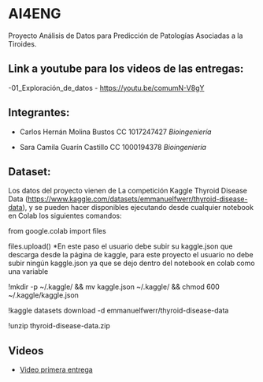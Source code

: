 # AI4ENG
Proyecto Análisis de Datos para Predicción de Patologías Asociadas a la Tiroides.

## Link a youtube para los videos de las entregas:

-01_Exploración_de_datos - https://youtu.be/comumN-V8gY

## Integrantes:

- Carlos Hernán Molina Bustos CC 1017247427 *Bioingeniería*

- Sara Camila Guarín Castillo CC 1000194378 *Bioingeniería*

## Dataset:
Los datos del proyecto vienen de La competición Kaggle Thyroid Disease Data (https://www.kaggle.com/datasets/emmanuelfwerr/thyroid-disease-data), y se pueden hacer disponibles ejecutando desde cualquier notebook en Colab los siguientes comandos:

from google.colab import files

files.upload() *En este paso el usuario debe subir su kaggle.json que descarga desde la página de kaggle, para este proyecto el usuario no debe subir ningún kaggle.json ya que se dejo dentro del notebook en colab como una variable

!mkdir -p ~/.kaggle/ && mv kaggle.json ~/.kaggle/ && chmod 600 ~/.kaggle/kaggle.json

!kaggle datasets download -d emmanuelfwerr/thyroid-disease-data

!unzip thyroid-disease-data.zip

## Videos

- [Video primera entrega](https://youtu.be/comumN-V8gY)


